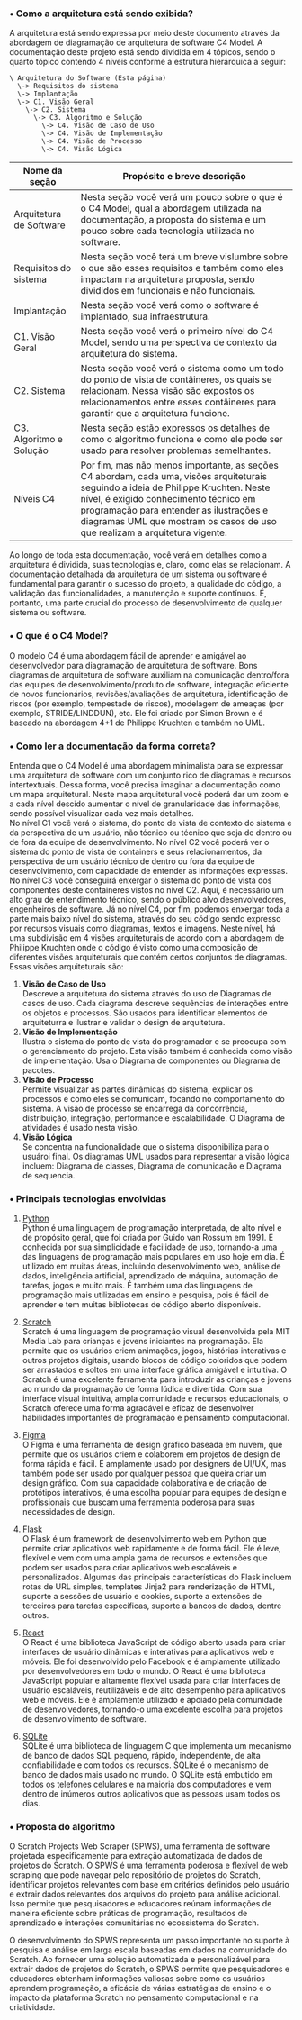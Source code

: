 ### • Como a arquitetura está sendo exibida?

A arquitetura está sendo expressa por meio deste documento através da abordagem de diagramação de arquitetura de software C4 Model. A documentação deste projeto está sendo dividida em 4 tópicos, sendo o quarto tópico contendo 4 níveis conforme a estrutura hierárquica a seguir:

```
\ Arquitetura do Software (Esta página)
  \-> Requisitos do sistema
  \-> Implantação
  \-> C1. Visão Geral
    \-> C2. Sistema
      \-> C3. Algoritmo e Solução
        \-> C4. Visão de Caso de Uso
        \-> C4. Visão de Implementação
        \-> C4. Visão de Processo
        \-> C4. Visão Lógica
```

| Nome da seção | Propósito e breve descrição |
| --- | --- |
| Arquitetura de Software | Nesta seção você verá um pouco sobre o que é o C4 Model, qual a abordagem utilizada na documentação, a proposta do sistema e um pouco sobre cada tecnologia utilizada no software. |
| Requisitos do sistema | Nesta seção você terá um breve vislumbre sobre o que são esses requisitos e também como eles impactam na arquitetura proposta, sendo divididos em funcionais e não funcionais. |
| Implantação | Nesta seção você verá como o software é implantado, sua infraestrutura. |
| C1. Visão Geral | Nesta seção você verá o primeiro nível do C4 Model, sendo uma perspectiva de contexto da arquitetura do sistema. |
| C2. Sistema | Nesta seção você verá o sistema como um todo do ponto de vista de contâineres, os quais se relacionam. Nessa visão são expostos os relacionamentos entre esses contâineres para garantir que a arquitetura funcione. |
| C3. Algoritmo e Solução | Nesta seção estão expressos os detalhes de como o algoritmo funciona e como ele pode ser usado para resolver problemas semelhantes. |
| Níveis C4 | Por fim, mas não menos importante, as seções C4 abordam, cada uma, visões arquiteturais seguindo a ideia de Philippe Kruchten. Neste nível, é exigido conhecimento técnico em programação para entender as ilustrações e diagramas UML que mostram os casos de uso que realizam a arquitetura vigente. |

Ao longo de toda esta documentação, você verá em detalhes como a arquitetura é dividida, suas tecnologias e, claro, como elas se relacionam. A documentação detalhada da arquitetura de um sistema ou software é fundamental para garantir o sucesso do projeto, a qualidade do código, a validação das funcionalidades, a manutenção e suporte contínuos. É, portanto, uma parte crucial do processo de desenvolvimento de qualquer sistema ou software.

### • O que é o C4 Model?

O modelo C4 é uma abordagem fácil de aprender e amigável ao desenvolvedor para diagramação de arquitetura de software. Bons diagramas de arquitetura de software auxiliam na comunicação dentro/fora das equipes de desenvolvimento/produto de software, integração eficiente de novos funcionários, revisões/avaliações de arquitetura, identificação de riscos (por exemplo, tempestade de riscos), modelagem de ameaças (por exemplo, STRIDE/LINDDUN), etc. Ele foi criado por Simon Brown e é baseado na abordagem 4+1 de Philippe Kruchten e também no UML.

### • Como ler a documentação da forma correta?

Entenda que o C4 Model é uma abordagem minimalista para se expressar uma arquitetura de software com um conjunto rico de diagramas e recursos intertextuais. Dessa forma, você precisa imaginar a documentação como um mapa arquitetural. Neste mapa arquitetural você poderá dar um zoom e a cada nível descido aumentar o nível de granularidade das informações, sendo possível visualizar cada vez mais detalhes.<br>
No nível C1 você verá o sistema, do ponto de vista de contexto do sistema e da perspectiva de um usuário, não técnico ou técnico que seja de dentro ou de fora da equipe de desenvolvimento. No nível C2 você poderá ver o sistema do ponto de vista de containers e seus relacionamentos, da perspectiva de um usuário técnico de dentro ou fora da equipe de desenvolvimento, com capacidade de entender as informações expressas. No nível C3 você conseguirá enxergar o sistema do ponto de vista dos componentes deste containeres vistos no nível C2. Aqui, é necessário um alto grau de entendimento técnico, sendo o público alvo desenvolvedores, engenheiros de software. Já no nível C4, por fim, podemos enxergar toda a parte mais baixo nível do sistema, através do seu código sendo expresso por recursos visuais como diagramas, textos e imagens. Neste nível, há uma subdivisão em 4 visões arquiteturais de acordo com a abordagem de Philippe Kruchten onde o código é visto como uma composição de diferentes visões arquiteturais que contém certos conjuntos de diagramas. Essas visões arquiteturais são:<br>

1. **Visão de Caso de Uso**<br>
Descreve a arquitetura do sistema através do uso de Diagramas de casos de uso. Cada diagrama descreve sequências de interações entre os objetos e processos. São usados para identificar elementos de arquiteturra e ilustrar e validar o design de arquitetura.
2. **Visão de Implementação**<br>
Ilustra o sistema do ponto de vista do programador e se preocupa com o gerenciamento do projeto. Esta visão também é conhecida como visão de implementação. Usa o Diagrama de componentes ou Diagrama de pacotes. 
3. **Visão de Processo**<br>
Permite visualizar as partes dinâmicas do sistema, explicar os processos e como eles se comunicam, focando no comportamento do sistema. A visão de processo se encarrega da concorrência, distribuição, integração, performance e escalabilidade. O Diagrama de atividades é usado nesta visão.
4. **Visão Lógica**<br>
Se concentra na funcionalidade que o sistema disponibiliza para o usuároi final. Os diagramas UML usados para representar a visão lógica incluem: Diagrama de classes, Diagrama de comunicação e Diagrama de sequencia. 

### • Principais tecnologias envolvidas

1. [Python](https://www.python.org/)<br>
Python é uma linguagem de programação interpretada, de alto nível e de propósito geral, que foi criada por Guido van Rossum em 1991. É conhecida por sua simplicidade e facilidade de uso, tornando-a uma das linguagens de programação mais populares em uso hoje em dia. É utilizado em muitas áreas, incluindo desenvolvimento web, análise de dados, inteligência artificial, aprendizado de máquina, automação de tarefas, jogos e muito mais. É também uma das linguagens de programação mais utilizadas em ensino e pesquisa, pois é fácil de aprender e tem muitas bibliotecas de código aberto disponíveis.

2. [Scratch](https://scratch.mit.edu/)<br>
Scratch é uma linguagem de programação visual desenvolvida pela MIT Media Lab para crianças e jovens iniciantes na programação. Ela permite que os usuários criem animações, jogos, histórias interativas e outros projetos digitais, usando blocos de código coloridos que podem ser arrastados e soltos em uma interface gráfica amigável e intuitiva. O Scratch é uma excelente ferramenta para introduzir as crianças e jovens ao mundo da programação de forma lúdica e divertida. Com sua interface visual intuitiva, ampla comunidade e recursos educacionais, o Scratch oferece uma forma agradável e eficaz de desenvolver habilidades importantes de programação e pensamento computacional.

3. [Figma](https://www.figma.com/)<br>
O Figma é uma ferramenta de design gráfico baseada em nuvem, que permite que os usuários criem e colaborem em projetos de design de forma rápida e fácil. É amplamente usado por designers de UI/UX, mas também pode ser usado por qualquer pessoa que queira criar um design gráfico. Com sua capacidade colaborativa e de criação de protótipos interativos, é uma escolha popular para equipes de design e profissionais que buscam uma ferramenta poderosa para suas necessidades de design.

4. [Flask](https://flask.palletsprojects.com/en/2.2.x/)<br>
O Flask é um framework de desenvolvimento web em Python que permite criar aplicativos web rapidamente e de forma fácil. Ele é leve, flexível e vem com uma ampla gama de recursos e extensões que podem ser usados para criar aplicativos web escaláveis e personalizados. Algumas das principais características do Flask incluem rotas de URL simples, templates Jinja2 para renderização de HTML, suporte a sessões de usuário e cookies, suporte a extensões de terceiros para tarefas específicas, suporte a bancos de dados, dentre outros.

5. [React](https://react.dev/)<br>
O React é uma biblioteca JavaScript de código aberto usada para criar interfaces de usuário dinâmicas e interativas para aplicativos web e móveis. Ele foi desenvolvido pelo Facebook e é amplamente utilizado por desenvolvedores em todo o mundo. O React é uma biblioteca JavaScript popular e altamente flexível usada para criar interfaces de usuário escaláveis, reutilizáveis e de alto desempenho para aplicativos web e móveis. Ele é amplamente utilizado e apoiado pela comunidade de desenvolvedores, tornando-o uma excelente escolha para projetos de desenvolvimento de software.

6. [SQLite](https://www.sqlite.org/)<br>
SQLite é uma biblioteca de linguagem C que implementa um mecanismo de banco de dados SQL pequeno, rápido, independente, de alta confiabilidade e com todos os recursos. SQLite é o mecanismo de banco de dados mais usado no mundo. O SQLite está embutido em todos os telefones celulares e na maioria dos computadores e vem dentro de inúmeros outros aplicativos que as pessoas usam todos os dias.

### • Proposta do algoritmo

O Scratch Projects Web Scraper (SPWS), uma ferramenta de software projetada especificamente para extração automatizada de dados de projetos do Scratch. O SPWS é uma ferramenta poderosa e flexível de web scraping que pode navegar pelo repositório de projetos do Scratch, identificar projetos relevantes com base em critérios definidos pelo usuário e extrair dados relevantes dos arquivos do projeto para análise adicional. Isso permite que pesquisadores e educadores reúnam informações de maneira eficiente sobre práticas de programação, resultados de aprendizado e interações comunitárias no ecossistema do Scratch.

O desenvolvimento do SPWS representa um passo importante no suporte à pesquisa e análise em larga escala baseadas em dados na comunidade do Scratch. Ao fornecer uma solução automatizada e personalizável para extrair dados de projetos do Scratch, o SPWS permite que pesquisadores e educadores obtenham informações valiosas sobre como os usuários aprendem programação, a eficácia de várias estratégias de ensino e o impacto da plataforma Scratch no pensamento computacional e na criatividade.


